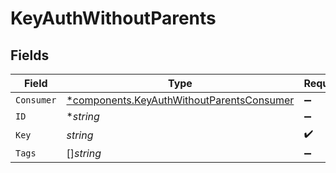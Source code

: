 # KeyAuthWithoutParents


## Fields

| Field                                                                                                 | Type                                                                                                  | Required                                                                                              | Description                                                                                           |
| ----------------------------------------------------------------------------------------------------- | ----------------------------------------------------------------------------------------------------- | ----------------------------------------------------------------------------------------------------- | ----------------------------------------------------------------------------------------------------- |
| `Consumer`                                                                                            | [*components.KeyAuthWithoutParentsConsumer](../../models/components/keyauthwithoutparentsconsumer.md) | :heavy_minus_sign:                                                                                    | N/A                                                                                                   |
| `ID`                                                                                                  | **string*                                                                                             | :heavy_minus_sign:                                                                                    | N/A                                                                                                   |
| `Key`                                                                                                 | *string*                                                                                              | :heavy_check_mark:                                                                                    | N/A                                                                                                   |
| `Tags`                                                                                                | []*string*                                                                                            | :heavy_minus_sign:                                                                                    | N/A                                                                                                   |